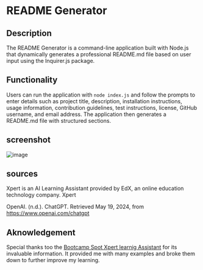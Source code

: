 # README Generator

## Description

The README Generator is a command-line application built with Node.js that dynamically generates a professional README.md file based on user input using the Inquirer.js package.

## Functionality

Users can run the application with `node index.js` and follow the prompts to enter details such as project title, description, installation instructions, usage information, contribution guidelines, test instructions, license, GitHub username, and email address. The application then generates a README.md file with structured sections.

## screenshot
![image](https://github.com/user-attachments/assets/71d8c70d-2541-4ae2-928d-e012dc87b3c2)

## sources

Xpert is an AI Learning Assistant provided by EdX, an online education technology company. Xpert

OpenAI. (n.d.). ChatGPT. Retrieved May 19, 2024, from https://www.openai.com/chatgpt

## Aknowledgement
Special thanks too the [Bootcamp Spot Xpert learnig Assistant](https://bootcampspot.instructure.com/?login_success=1) for its invaluable information. It provided me with many examples and broke them down to further improve my learning.
